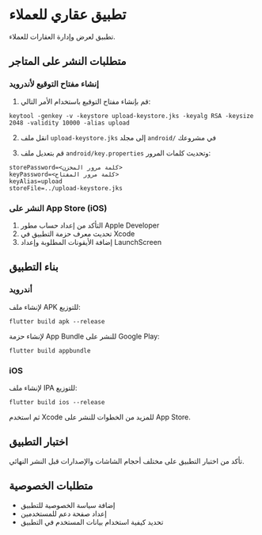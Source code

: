 # تطبيق عقاري للعملاء

تطبيق لعرض وإدارة العقارات للعملاء.

## متطلبات النشر على المتاجر

### إنشاء مفتاح التوقيع لأندرويد

1. قم بإنشاء مفتاح التوقيع باستخدام الأمر التالي:

```
keytool -genkey -v -keystore upload-keystore.jks -keyalg RSA -keysize 2048 -validity 10000 -alias upload
```

2. انقل ملف `upload-keystore.jks` إلى مجلد `android/` في مشروعك

3. قم بتعديل ملف `android/key.properties` وتحديث كلمات المرور:

```
storePassword=<كلمة مرور المخزن>
keyPassword=<كلمة مرور المفتاح>
keyAlias=upload
storeFile=../upload-keystore.jks
```

### النشر على App Store (iOS)

1. التأكد من إعداد حساب مطور Apple Developer
2. تحديث معرف حزمة التطبيق في Xcode
3. إضافة الأيقونات المطلوبة وإعداد LaunchScreen

## بناء التطبيق

### أندرويد

لإنشاء ملف APK للتوزيع:

```
flutter build apk --release
```

لإنشاء حزمة App Bundle للنشر على Google Play:

```
flutter build appbundle
```

### iOS

لإنشاء ملف IPA للتوزيع:

```
flutter build ios --release
```

ثم استخدم Xcode للمزيد من الخطوات للنشر على App Store.

## اختبار التطبيق

تأكد من اختبار التطبيق على مختلف أحجام الشاشات والإصدارات قبل النشر النهائي.

## متطلبات الخصوصية

- إضافة سياسة الخصوصية للتطبيق
- إعداد صفحة دعم للمستخدمين
- تحديد كيفية استخدام بيانات المستخدم في التطبيق
